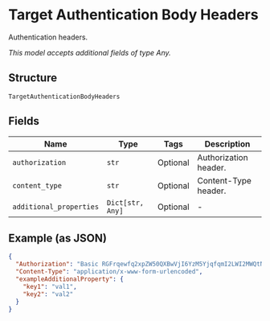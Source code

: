 
# Target Authentication Body Headers

Authentication headers.

*This model accepts additional fields of type Any.*

## Structure

`TargetAuthenticationBodyHeaders`

## Fields

| Name | Type | Tags | Description |
|  --- | --- | --- | --- |
| `authorization` | `str` | Optional | Authorization header. |
| `content_type` | `str` | Optional | Content-Type header. |
| `additional_properties` | `Dict[str, Any]` | Optional | - |

## Example (as JSON)

```json
{
  "Authorization": "Basic RGFrqewfq2xpZW50QXBwVjI6YzM5YjqfqmI2LWI2MWQtNDRlZTQ5MmM1YTRk",
  "Content-Type": "application/x-www-form-urlencoded",
  "exampleAdditionalProperty": {
    "key1": "val1",
    "key2": "val2"
  }
}
```

